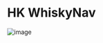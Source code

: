 # HK WhiskyNav
![image](https://user-images.githubusercontent.com/80243823/127514145-c004cd4a-81bd-48e3-97d3-1feac164a5fa.png)

